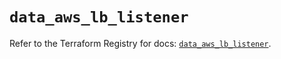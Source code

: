 # `data_aws_lb_listener`

Refer to the Terraform Registry for docs: [`data_aws_lb_listener`](https://registry.terraform.io/providers/hashicorp/aws/6.12.0/docs/data-sources/lb_listener).
